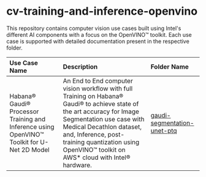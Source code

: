 # cv-training-and-inference-openvino  
This repository contains computer vision use cases built using Intel's different AI components with a focus on the OpenVINO™ toolkit. Each use case is supported with detailed documentation present in the respective folder.
  
  


  
| Use Case Name   |      Description      |  Folder Name |
|:--------|:-------------|:-----|
| Habana® Gaudi® Processor Training and Inference using OpenVINO™ Toolkit for U-Net 2D Model |   An End to End computer vision workflow with full Training on Habana® Gaudi® to achieve state of the art accuracy for Image Segmentation use case with Medical Decathlon dataset, and, Inference, post-training quantization using OpenVINO™ toolkit on AWS* cloud with Intel® hardware. | [gaudi-segmentation-unet-ptq](https://github.com/intel/cv-training-and-inference-openvino/tree/main/gaudi-segmentation-unet-ptq) |

